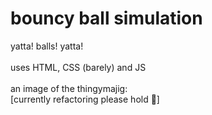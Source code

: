 # bouncy ball simulation
yatta! balls! yatta!
<br>
<br>
uses HTML, CSS (barely) and JS
<br>
<br>
an image of the thingymajig:
<br>
[currently refactoring please hold :pray:]

